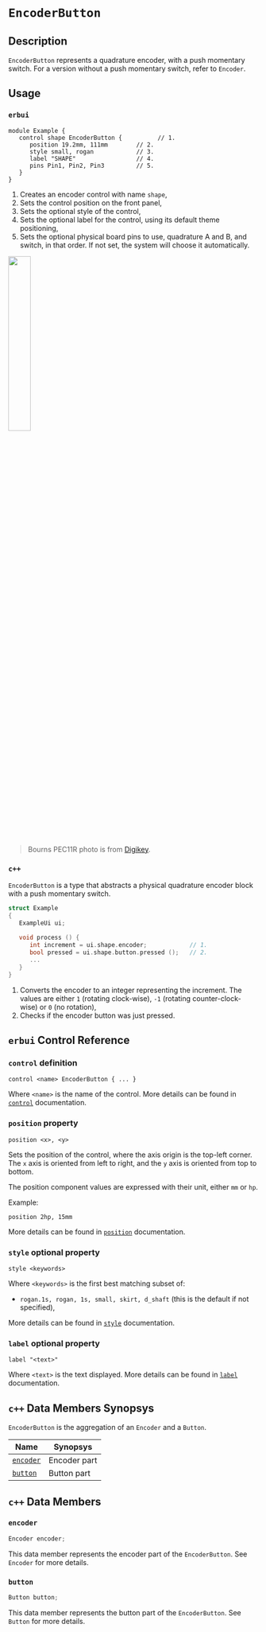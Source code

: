 # `EncoderButton`

## Description

`EncoderButton` represents a quadrature encoder, with a push momentary switch.
For a version without a push momentary switch, refer to `Encoder`.


## Usage

### `erbui`

```erbui
module Example {
   control shape EncoderButton {          // 1.
      position 19.2mm, 111mm        // 2.
      style small, rogan            // 3.
      label "SHAPE"                 // 4.
      pins Pin1, Pin2, Pin3         // 5.
   }
}
```

1. Creates an encoder control with name `shape`,
2. Sets the control position on the front panel,
3. Sets the optional style of the control,
4. Sets the optional label for the control, using its default theme positioning,
5. Sets the optional physical board pins to use, quadrature A and B, and switch, in that order.
   If not set, the system will choose it automatically.

<img width="30%" src="https://mm.digikey.com/Volume0/opasdata/d220001/medias/images/410/PEC11R-4220F-S00xx.jpg">

> Bourns PEC11R photo is from [Digikey](https://www.digikey.de/en/products/detail/bourns-inc/PEC11R-4220F-S0024/4499660).

### `c++`

`EncoderButton` is a type that abstracts a physical quadrature encoder block
with a push momentary switch.

```c++
struct Example
{
   ExampleUi ui;
   
   void process () {
      int increment = ui.shape.encoder;            // 1.
      bool pressed = ui.shape.button.pressed ();   // 2.
      ...
   }
}
```

1. Converts the encoder to an integer representing the increment. The values
   are either `1` (rotating clock-wise), `-1` (rotating counter-clock-wise)
   or `0` (no rotation),
2. Checks if the encoder button was just pressed.


## `erbui` Control Reference

### `control` definition

```
control <name> EncoderButton { ... }
```

Where `<name>` is the name of the control.
More details can be found in [`control`](../erbui/grammar.html#control) documentation.

### `position` property

```
position <x>, <y>
```

Sets the position of the control, where the axis origin is the top-left corner.
The `x` axis is oriented from left to right, and the `y` axis is oriented from top to bottom.

The position component values are expressed with their unit, either `mm` or `hp`.

Example:
```
position 2hp, 15mm
```

More details can be found in [`position`](../erbui/grammar.html#position) documentation.

### `style` optional property

```
style <keywords>
```

Where `<keywords>` is the first best matching subset of:
- `rogan.1s, rogan, 1s, small, skirt, d_shaft` (this is the default if not specified),

More details can be found in [`style`](../erbui/grammar.html#style) documentation.

### `label` optional property

```
label "<text>"
```

Where `<text>` is the text displayed.
More details can be found in [`label`](../erbui/grammar.html#label) documentation.


## `c++` Data Members Synopsys

`EncoderButton` is the aggregation of an `Encoder` and a `Button`.

| Name | Synopsys |
| - | - |
| [`encoder`](#encoder) | Encoder part |
| [`button`](#button) | Button part |


## `c++` Data Members

### `encoder`

```c++
Encoder encoder;
```

This data member represents the encoder part of the `EncoderButton`.
See `Encoder` for more details.

### `button`

```c++
Button button;
```

This data member represents the button part of the `EncoderButton`.
See `Button` for more details.
